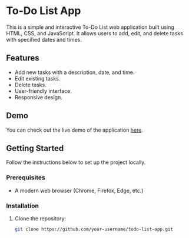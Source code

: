 # To-Do List App

This is a simple and interactive To-Do List web application built using HTML, CSS, and JavaScript. It allows users to add, edit, and delete tasks with specified dates and times.

## Features

- Add new tasks with a description, date, and time.
- Edit existing tasks.
- Delete tasks.
- User-friendly interface.
- Responsive design.

## Demo

You can check out the live demo of the application [here](https://cdpn.io/pen/debug/XWwVZXZ?authentication_hash=dXMqBRGbKKWr).

## Getting Started

Follow the instructions below to set up the project locally.

### Prerequisites

- A modern web browser (Chrome, Firefox, Edge, etc.)

### Installation

1. Clone the repository:

   ```sh
   git clone https://github.com/your-username/todo-list-app.git
